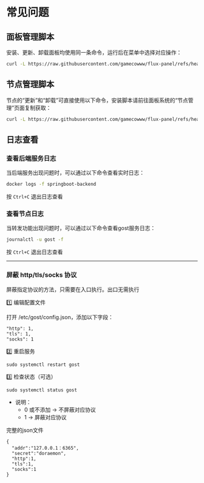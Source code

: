 # 常见问题


## 面板管理脚本

安装、更新、卸载面板均使用同一条命令，运行后在菜单中选择对应操作：

```bash
curl -L https://raw.githubusercontent.com/gamecowww/flux-panel/refs/heads/main/panel_install.sh -o panel_install.sh && chmod +x panel_install.sh && ./panel_install.sh
```

## 节点管理脚本

节点的“更新”和“卸载”可直接使用以下命令，安装脚本请前往面板系统的“节点管理”页面复制获取：

```bash
curl -L https://raw.githubusercontent.com/gamecowww/flux-panel/refs/heads/main/install.sh -o ./install.sh && chmod +x ./install.sh && ./install.sh
```

## 日志查看

### 查看后端服务日志

当后端服务出现问题时，可以通过以下命令查看实时日志：

```bash
docker logs -f springboot-backend
```

按 `Ctrl+C` 退出日志查看

### 查看节点日志

当转发功能出现问题时，可以通过以下命令查看gost服务日志：

```bash
journalctl -u gost -f
```

按 `Ctrl+C` 退出日志查看

---

### 屏蔽 http/tls/socks 协议

屏蔽指定协议的方法，只需要在入口执行。出口无需执行

1️⃣ 编辑配置文件

打开 /etc/gost/config.json，添加以下字段：
```
"http": 1,
"tls": 1,
"socks": 1
```

2️⃣ 重启服务
```
sudo systemctl restart gost
```

3️⃣ 检查状态（可选）
```
sudo systemctl status gost
```

- 说明：
  - 0 或不添加 → 不屏蔽对应协议
  - 1 → 屏蔽对应协议

完整的json文件
```
{
  "addr":"127.0.0.1：6365",
  "secret":"doraemon",
  "http":1,
  "tls":1,
  "socks":1
}
```

